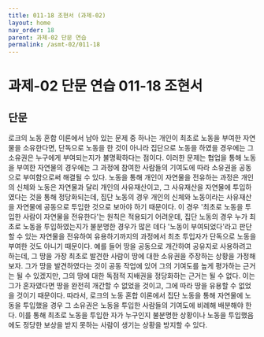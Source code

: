 ```yaml
---
title: 011-18 조현서 (과제-02)
layout: home
nav_order: 18
parent: 과제-02 단문 연습
permalink: /asmt-02/011-18
---
```


# 과제-02 단문 연습 011-18 조현서 

## 단문

로크의 노동 혼합 이론에서 남아 있는 문제 중 하나는 개인이 최초로 노동을 부여한 자연물을 소유한다면, 단독으로 노동을 한 것이 아니라 집단으로 노동을 하였을 경우에는 그 소유권은 누구에게 부여되는지가 불명확하다는 점이다. 이러한 문제는 협업을 통해 노동을 부여한 자연물의 경우에는 그 과정에 참여한 사람들의 기여도에 따라 소유권을 공동으로 부여함으로써 해결될 수 있다. 노동을 통해 개인이 자연물을 전유하는 과정은 개인의 신체와 노동은 자연물과 달리 개인의 사유재산이고, 그 사유재산을 자연물에 투입하였다는 것을 통해 정당화되는데, 집단 노동의 경우 개인의 신체와 노동이라는 사유재산을 자연물에 공동으로 투입한 것으로 보아야 하기 때문이다. 이 경우 '최초로 노동을 투입한 사람이 자연물을 전유한다'는 원칙은 적용되기 어려운데, 집단 노동의 경우 누가 최초로 노동을 투입하였는지가 불분명한 경우가 많은 데다 '노동이 부여되었다'라고 판단할 수 있는 자연물을 전유하여 유용하기까지의 과정에서 최초 투입자가 단독으로 노동을 부여한 것도 아니기 때문이다. 예를 들어 땅을 공동으로 개간하여 공유지로 사용하려고 하는데, 그 땅을 가장 최초로 발견한 사람이 땅에 대한 소유권을 주장하는 상황을 가정해 보자. 그가 땅을 발견하였다는 것이 공동 작업에 있어 그의 기여도를 높게 평가하는 근거는 될 수 있겠지만, 그의 땅에 대한 독점적 지배권을 정당화하는 근거는 될 수 없다. 이는 그가 혼자였다면 땅을 완전히 개간할 수 없었을 것이고, 그에 따라 땅을 유용할 수 없었을 것이기 때문이다. 따라서, 로크의 노동 혼합 이론에서 집단 노동을 통해 자연물에 노동을 투입했을 경우 그 소유권은 노동을 투입한 사람들의 기여도에 비례해 배분해야 한다. 이를 통해 최초로 노동을 투입한 자가 누구인지 불분명한 상황이나 노동을 투입했음에도 정당한 보상을 받지 못하는 사람이 생기는 상황을 방지할 수 있다.